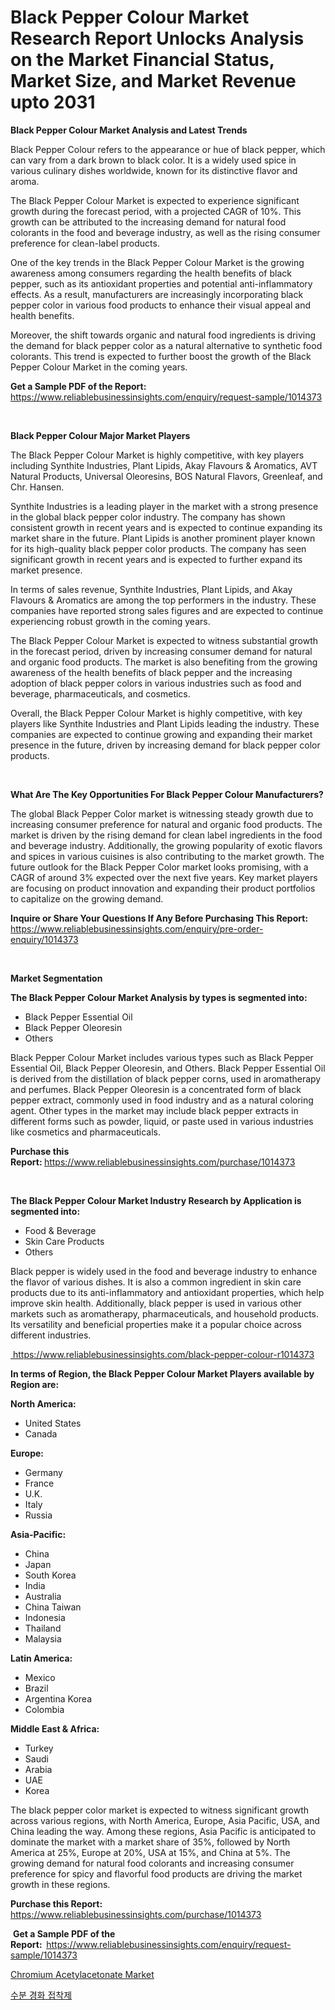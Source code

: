 <p><h1>Black Pepper Colour Market Research Report Unlocks Analysis on the Market Financial Status, Market Size, and Market Revenue upto 2031</h1></p><p><strong>Black Pepper Colour Market Analysis and Latest Trends</strong></p>
<p><p>Black Pepper Colour refers to the appearance or hue of black pepper, which can vary from a dark brown to black color. It is a widely used spice in various culinary dishes worldwide, known for its distinctive flavor and aroma.</p><p>The Black Pepper Colour Market is expected to experience significant growth during the forecast period, with a projected CAGR of 10%. This growth can be attributed to the increasing demand for natural food colorants in the food and beverage industry, as well as the rising consumer preference for clean-label products.</p><p>One of the key trends in the Black Pepper Colour Market is the growing awareness among consumers regarding the health benefits of black pepper, such as its antioxidant properties and potential anti-inflammatory effects. As a result, manufacturers are increasingly incorporating black pepper color in various food products to enhance their visual appeal and health benefits.</p><p>Moreover, the shift towards organic and natural food ingredients is driving the demand for black pepper color as a natural alternative to synthetic food colorants. This trend is expected to further boost the growth of the Black Pepper Colour Market in the coming years.</p></p>
<p><strong>Get a Sample PDF of the Report:&nbsp;</strong> <a href="https://www.reliablebusinessinsights.com/enquiry/request-sample/1014373">https://www.reliablebusinessinsights.com/enquiry/request-sample/1014373</a></p>
<p>&nbsp;</p>
<p><strong>Black Pepper Colour Major Market Players</strong></p>
<p><p>The Black Pepper Colour Market is highly competitive, with key players including Synthite Industries, Plant Lipids, Akay Flavours & Aromatics, AVT Natural Products, Universal Oleoresins, BOS Natural Flavors, Greenleaf, and Chr. Hansen. </p><p>Synthite Industries is a leading player in the market with a strong presence in the global black pepper color industry. The company has shown consistent growth in recent years and is expected to continue expanding its market share in the future. Plant Lipids is another prominent player known for its high-quality black pepper color products. The company has seen significant growth in recent years and is expected to further expand its market presence.</p><p>In terms of sales revenue, Synthite Industries, Plant Lipids, and Akay Flavours & Aromatics are among the top performers in the industry. These companies have reported strong sales figures and are expected to continue experiencing robust growth in the coming years.</p><p>The Black Pepper Colour Market is expected to witness substantial growth in the forecast period, driven by increasing consumer demand for natural and organic food products. The market is also benefiting from the growing awareness of the health benefits of black pepper and the increasing adoption of black pepper colors in various industries such as food and beverage, pharmaceuticals, and cosmetics.</p><p>Overall, the Black Pepper Colour Market is highly competitive, with key players like Synthite Industries and Plant Lipids leading the industry. These companies are expected to continue growing and expanding their market presence in the future, driven by increasing demand for black pepper color products.</p></p>
<p>&nbsp;</p>
<p><strong>What Are The Key Opportunities For Black Pepper Colour Manufacturers?</strong></p>
<p><p>The global Black Pepper Color market is witnessing steady growth due to increasing consumer preference for natural and organic food products. The market is driven by the rising demand for clean label ingredients in the food and beverage industry. Additionally, the growing popularity of exotic flavors and spices in various cuisines is also contributing to the market growth. The future outlook for the Black Pepper Color market looks promising, with a CAGR of around 3% expected over the next five years. Key market players are focusing on product innovation and expanding their product portfolios to capitalize on the growing demand.</p></p>
<p><strong>Inquire or Share Your Questions If Any Before Purchasing This Report:</strong> <a href="https://www.reliablebusinessinsights.com/enquiry/pre-order-enquiry/1014373">https://www.reliablebusinessinsights.com/enquiry/pre-order-enquiry/1014373</a></p>
<p>&nbsp;</p>
<p><strong>Market Segmentation</strong></p>
<p><strong>The Black Pepper Colour Market Analysis by types is segmented into:</strong></p>
<p><ul><li>Black Pepper Essential Oil</li><li>Black Pepper Oleoresin</li><li>Others</li></ul></p>
<p><p>Black Pepper Colour Market includes various types such as Black Pepper Essential Oil, Black Pepper Oleoresin, and Others. Black Pepper Essential Oil is derived from the distillation of black pepper corns, used in aromatherapy and perfumes. Black Pepper Oleoresin is a concentrated form of black pepper extract, commonly used in food industry and as a natural coloring agent. Other types in the market may include black pepper extracts in different forms such as powder, liquid, or paste used in various industries like cosmetics and pharmaceuticals.</p></p>
<p><strong>Purchase this Report:&nbsp;</strong><a href="https://www.reliablebusinessinsights.com/purchase/1014373">https://www.reliablebusinessinsights.com/purchase/1014373</a></p>
<p>&nbsp;</p>
<p><strong>The Black Pepper Colour Market Industry Research by Application is segmented into:</strong></p>
<p><ul><li>Food & Beverage</li><li>Skin Care Products</li><li>Others</li></ul></p>
<p><p>Black pepper is widely used in the food and beverage industry to enhance the flavor of various dishes. It is also a common ingredient in skin care products due to its anti-inflammatory and antioxidant properties, which help improve skin health. Additionally, black pepper is used in various other markets such as aromatherapy, pharmaceuticals, and household products. Its versatility and beneficial properties make it a popular choice across different industries.</p></p>
<p><a href="https://www.reliablebusinessinsights.com/black-pepper-colour-r1014373">&nbsp;https://www.reliablebusinessinsights.com/black-pepper-colour-r1014373</a></p>
<p><strong>In terms of Region, the Black Pepper Colour Market Players available by Region are:</strong></p>
<p>
    <p> <strong> North America: </strong>
        <ul>
            <li>United States</li>
            <li>Canada</li>
        </ul>
        </p> 
    <p> <strong> Europe: </strong>
        <ul>
            <li>Germany</li>
            <li>France</li>
            <li>U.K.</li>
            <li>Italy</li>
            <li>Russia</li>
        </ul>
        </p> 
    <p> <strong> Asia-Pacific: </strong>
        <ul>
            <li>China</li>
            <li>Japan</li>
            <li>South Korea</li>
            <li>India</li>
            <li>Australia</li>
            <li>China Taiwan</li>
            <li>Indonesia</li>
            <li>Thailand</li>
            <li>Malaysia</li>
        </ul>
        </p> 
    <p> <strong> Latin America: </strong>
        <ul>
            <li>Mexico</li>
            <li>Brazil</li>
            <li>Argentina Korea</li>
            <li>Colombia</li>
        </ul>
        </p> 
    <p> <strong> Middle East & Africa: </strong>
        <ul>
            <li>Turkey</li>
            <li>Saudi</li>
            <li>Arabia</li>
            <li>UAE</li>
            <li>Korea</li>
        </ul>
    </p>
    </p>
<p><p>The black pepper color market is expected to witness significant growth across various regions, with North America, Europe, Asia Pacific, USA, and China leading the way. Among these regions, Asia Pacific is anticipated to dominate the market with a market share of 35%, followed by North America at 25%, Europe at 20%, USA at 15%, and China at 5%. The growing demand for natural food colorants and increasing consumer preference for spicy and flavorful food products are driving the market growth in these regions.</p></p>
<p><strong>Purchase this Report: </strong><a href="https://www.reliablebusinessinsights.com/purchase/1014373">https://www.reliablebusinessinsights.com/purchase/1014373</a></p>
<p>&nbsp;<strong>Get a Sample PDF of the Report:&nbsp;&nbsp;</strong><a href="https://www.reliablebusinessinsights.com/enquiry/request-sample/1014373">https://www.reliablebusinessinsights.com/enquiry/request-sample/1014373</a></p>
<p><strong></strong></p>
<p><p><a href="https://github.com/jackPeters644/Market-Research-Report-List-1/blob/main/chromium-acetylacetonate-market.md">Chromium Acetylacetonate Market</a></p><p><a href="https://github.com/wallacBahrtyinger567686/Market-Research-Report-List-3/blob/main/252182078855.md">수분 경화 접착제</a></p></p>